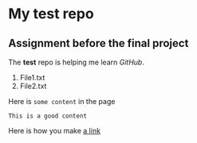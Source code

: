 # My test repo 
## Assignment before the final project

The **test** repo 
is helping me learn *GitHub*.

1. File1.txt
2. File2.txt

Here is `some content` in the page

```
This is a good content
```

Here is how you make [a link](https://www.wikipedia.org/)
